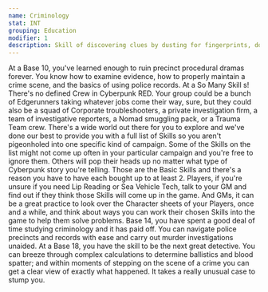 ```yaml
---
name: Criminology
stat: INT
grouping: Education
modifier: 1
description: Skill of discovering clues by dusting for fingerprints, doing ballistic tests, examining evidence, and searching through police records and files.
---
```


At a Base 10, you've learned enough to
ruin precinct procedural dramas forever.
You know how to examine evidence, how
to properly maintain a crime scene, and
the basics of using police records. At a
So Many Skill s!
There's no defined Crew
in Cyberpunk RED. Your
group could be a bunch of
Edgerunners taking whatever
jobs come their way,
sure, but they could also
be a squad of Corporate
troubleshooters, a private
investigation firm, a team
of investigative reporters,
a Nomad smuggling pack,
or a Trauma Team crew.
There's a wide world out
there for you to explore
and we've done our best to
provide you with a full list of
Skills so you aren't pigeonholed
into one specific
kind of campaign. Some
of the Skills on the list might
not come up often in your
particular campaign and
you're free to ignore them.
Others will pop their heads
up no matter what type of
Cyberpunk story you're
telling. Those are the Basic
Skills and there's a reason
you have to have each
bought up to at least 2.
Players, if you're unsure
if you need Lip Reading
or Sea Vehicle Tech, talk
to your GM and find out
if they think those Skills will
come up in the game. And
GMs, it can be a great
practice to look over the
Character sheets of your
Players, once and a while,
and think about ways you
can work their chosen Skills
into the game to help them
solve problems.
Base 14, you have spent a good deal of
time studying criminology and it has paid
off. You can navigate police precincts and
records with ease and carry out murder
investigations unaided. At a Base 18, you
have the skill to be the next great detective.
You can breeze through complex calculations
to determine ballistics and blood
spatter; and within moments of stepping
on the scene of a crime you can get a
clear view of exactly what happened. It
takes a really unusual case to stump you.